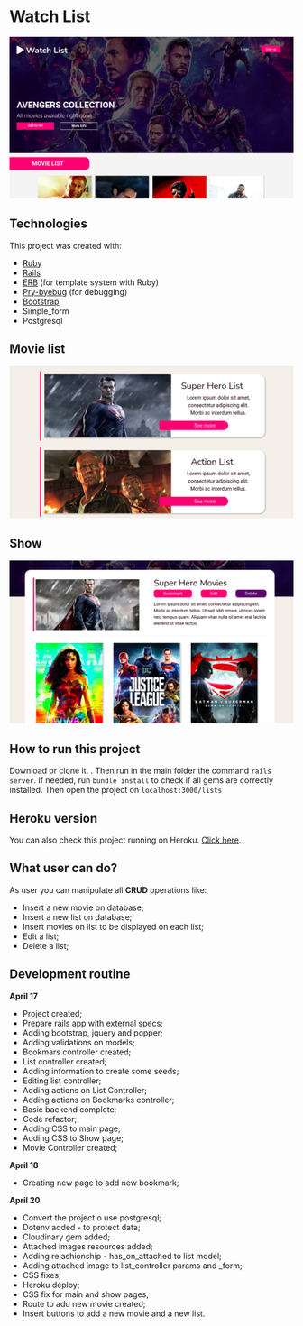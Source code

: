 
# Watch List

![main banner](https://github.com/thiagohrcosta/rails-watch-list/blob/master/public/img/movieList.png?raw=true)


## Technologies
This project was created with:

 - [Ruby](https://www.ruby-lang.org/pt/)
 - [Rails](https://rubygems.org/gems/rails)
 - [ERB](https://ruby-doc.org/stdlib-2.7.1/libdoc/erb/rdoc/ERB.html) (for template system with Ruby)
 - [Pry-byebug](https://rubygems.org/gems/pry-byebug/versions/3.4.0?locale=pt-BR) (for debugging)
 - [Bootstrap](https://getbootstrap.com/)
 - Simple_form
 - Postgresql

## Movie list
![enter image description here](https://github.com/thiagohrcosta/rails-watch-list/blob/master/public/img/listContent.png?raw=true)
## Show
![rshow1](https://github.com/thiagohrcosta/rails-watch-list/blob/master/public/img/movieContent.png?raw=true)


## How to run this project
Download or clone it. . Then run in the main folder the command `rails server`. If needed, run `bundle install` to check if all gems are correctly installed. Then open the project on `localhost:3000/lists`

## Heroku version
You can also check this project running on Heroku. [Click here](https://movienight-watch-list.herokuapp.com/lists).

## What user can do?
As user you can manipulate all **CRUD** operations like:

 - Insert a new movie on database;
 - Insert a new list on database;
 - Insert movies on list to be displayed on each list;
 - Edit a list;
 - Delete a list;

## Development routine

 **April 17**

   - Project created;
   - Prepare rails app with external specs;
   - Adding bootstrap, jquery and popper;
   - Adding validations on models;
   - Bookmars controller created;
   - List controller created;
   - Adding information to create some seeds;
   - Editing list controller;
   - Adding actions on List Controller;
   - Adding actions on Bookmarks controller;
   - Basic backend complete;
   - Code refactor;
   - Adding CSS to main page;
   - Adding CSS to Show page;
   - Movie Controller created;

**April 18**

   - Creating new page to add new bookmark;


**April 20**

   - Convert the project o use postgresql;
   - Dotenv added - to protect data;
   - Cloudinary gem added;
   - Attached images resources added;
   - Adding relashionship - has_on_attached to list model;
   - Adding attached image to list_controller params and _form;
   - CSS fixes;
   - Heroku deploy;
   - CSS fix for main and show pages;
   - Route to add new movie created;
   - Insert buttons to add a new movie and a new list.




